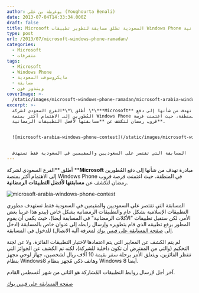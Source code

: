 ```yaml
---
author: يوغرطة بن علي (Youghourta Benali)
date: 2013-07-04T14:33:34.000Z
draft: false
title: Microsoft السعودية تطلق مسابقة لتطوير تطبيقات Windows Phone الرمضانية
type: post
url: /2013/07/microsoft-windows-phone-ramadan/
categories:
  - Microsoft
  - متفرقات
tags:
  - Microsoft
  - Windows Phone
  - مايكروسوفت السعودية
  - مسابقة
  - ويندوز فون
coverImage: >-
  /static/images/microsoft-windows-phone-ramadan/microsoft-arabia-windows-phone-contest.png
excerpt: >-
  أطلق \*\*الفرع السعودي لشركة \*\***Microsoft** مبادرة تهدف من شأنها إلى دفع
  المُطورين إلى الاهتمام أكثر بمنصة Windows Phone في المنطقة، حيث اغتمنت فرصة
  قروب رمضان لتكشف عن **مسابقتها لأفضل التطبيقات الرمضانية**.


  ![microsoft-arabia-windows-phone-contest](/static/images/microsoft-windows-phone-ramadan/microsoft-arabia-windows-phone-contest.png)


  المسابقة التي تقتصر على السعوديين والمقيمين في السعودية فقط تستهدف
---
```

أطلق \*\*الفرع السعودي لشركة \*\***Microsoft** مبادرة تهدف من شأنها إلى دفع المُطورين إلى الاهتمام أكثر بمنصة Windows Phone في المنطقة، حيث اغتمنت فرصة قروب رمضان لتكشف عن **مسابقتها لأفضل التطبيقات الرمضانية**.

![microsoft-arabia-windows-phone-contest](/static/images/microsoft-windows-phone-ramadan/microsoft-arabia-windows-phone-contest.png)

المسابقة التي تقتصر على السعوديين والمقيمين في السعودية فقط تستهدف مطوري التطبيقات الإسلامية بشكل عام والتطبيقات الرمضانية بشكل خاص (يبدو هذا غريبا بعض الأمر، لكن ستقبل تطبيقات "الأكلات الرمضانية" في المسابقة أيضا)، حيث يكفي أن يقوم المطور برفع تطبيقه الذي قام بتطويره وإرسال رابطه إلى عنوان خاص بالمسابقة (ادخل إلى [صفحة المسابقة على فيس بوك](https://www.facebook.com/msSaudiCommunity?v=app\_201965929950712) لمعرفة آلية الاتصال) للدخول في المسابقة.

لم يتم الكشف عن المعايير التي يتم اعتمادها لاختيار التطبيقات الفائزة، ولا عن لجنة التحكيم (والتي من المفترض أن تكون داخلية للشركة)، لكنه تم الكشف عن الجوائز التي تنتظر الفائزين، ويتعلق الأمر برحلة سفر بقيمة 10 آلاف ريال لشخصين، جهاز لوحي مجهز بنظام Windows8 وهاتف ذكي مُجهز بنظام Windows 8 أيضا.

آخر أجل لإرسال روابط التطبيقات المُشاركة هو الثاني من شهر أغسطس القادم.

[صفحة المسابقة على فيس بوك](https://www.facebook.com/msSaudiCommunity?v=app\_201965929950712)
